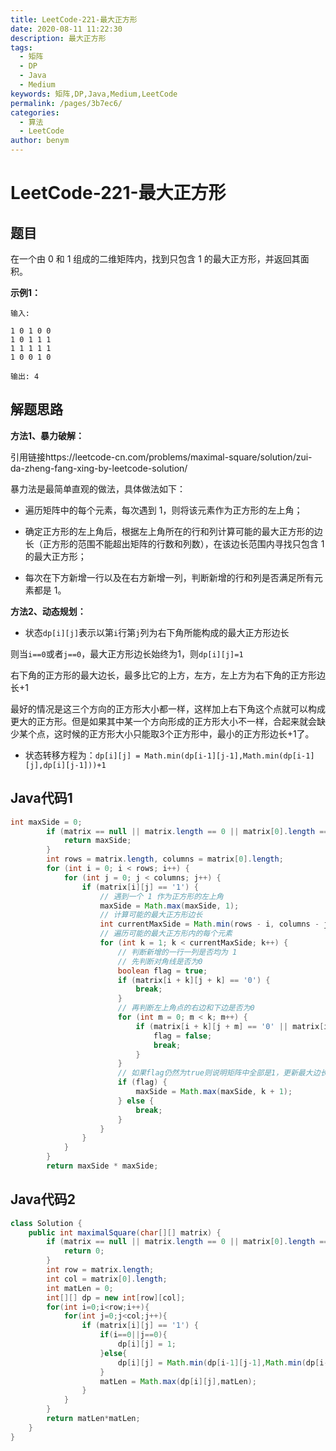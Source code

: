```yaml
---
title: LeetCode-221-最大正方形
date: 2020-08-11 11:22:30
description: 最大正方形
tags: 
  - 矩阵
  - DP
  - Java
  - Medium
keywords: 矩阵,DP,Java,Medium,LeetCode
permalink: /pages/3b7ec6/
categories: 
  - 算法
  - LeetCode
author: benym
---
```


# LeetCode-221-最大正方形

## 题目

在一个由 0 和 1 组成的二维矩阵内，找到只包含 1 的最大正方形，并返回其面积。



**示例1：**

```
输入: 

1 0 1 0 0
1 0 1 1 1
1 1 1 1 1
1 0 0 1 0

输出: 4
```

## 解题思路

**方法1、暴力破解：**

引用链接https://leetcode-cn.com/problems/maximal-square/solution/zui-da-zheng-fang-xing-by-leetcode-solution/

暴力法是最简单直观的做法，具体做法如下：

- 遍历矩阵中的每个元素，每次遇到 1，则将该元素作为正方形的左上角；

- 确定正方形的左上角后，根据左上角所在的行和列计算可能的最大正方形的边长（正方形的范围不能超出矩阵的行数和列数），在该边长范围内寻找只包含 1 的最大正方形；

- 每次在下方新增一行以及在右方新增一列，判断新增的行和列是否满足所有元素都是 1。


**方法2、动态规划：**

- 状态`dp[i][j]`表示以第`i`行第`j`列为右下角所能构成的最大正方形边长

则当`i==0`或者`j==0`，最大正方形边长始终为1，则`dp[i][j]=1`

右下角的正方形的最大边长，最多比它的上方，左方，左上方为右下角的正方形边长+1

最好的情况是这三个方向的正方形大小都一样，这样加上右下角这个点就可以构成更大的正方形。但是如果其中某一个方向形成的正方形大小不一样，合起来就会缺少某个点，这时候的正方形大小只能取3个正方形中，最小的正方形边长+1了。

- 状态转移方程为：`dp[i][j] = Math.min(dp[i-1][j-1],Math.min(dp[i-1][j],dp[i][j-1]))+1`

## Java代码1

```java
int maxSide = 0;
        if (matrix == null || matrix.length == 0 || matrix[0].length == 0) {
            return maxSide;
        }
        int rows = matrix.length, columns = matrix[0].length;
        for (int i = 0; i < rows; i++) {
            for (int j = 0; j < columns; j++) {
                if (matrix[i][j] == '1') {
                    // 遇到一个 1 作为正方形的左上角
                    maxSide = Math.max(maxSide, 1);
                    // 计算可能的最大正方形边长
                    int currentMaxSide = Math.min(rows - i, columns - j);
                    // 遍历可能的最大正方形内的每个元素
                    for (int k = 1; k < currentMaxSide; k++) {
                        // 判断新增的一行一列是否均为 1
                        // 先判断对角线是否为0
                        boolean flag = true;
                        if (matrix[i + k][j + k] == '0') {
                            break;
                        }
                        // 再判断左上角点的右边和下边是否为0
                        for (int m = 0; m < k; m++) {
                            if (matrix[i + k][j + m] == '0' || matrix[i + m][j + k] == '0') {
                                flag = false;
                                break;
                            }
                        }
                        // 如果flag仍然为true则说明矩阵中全部是1，更新最大边长
                        if (flag) {
                            maxSide = Math.max(maxSide, k + 1);
                        } else {
                            break;
                        }
                    }
                }
            }
        }
        return maxSide * maxSide;
```

## Java代码2

```java
class Solution {
    public int maximalSquare(char[][] matrix) {
        if (matrix == null || matrix.length == 0 || matrix[0].length == 0) {
            return 0;
        }
        int row = matrix.length;
        int col = matrix[0].length;
        int matLen = 0;
        int[][] dp = new int[row][col];
        for(int i=0;i<row;i++){
            for(int j=0;j<col;j++){
                if (matrix[i][j] == '1') {
                    if(i==0||j==0){
                        dp[i][j] = 1;
                    }else{
                        dp[i][j] = Math.min(dp[i-1][j-1],Math.min(dp[i-1][j],dp[i][j-1]))+1;
                    }
                    matLen = Math.max(dp[i][j],matLen);
                }
            }
        }
        return matLen*matLen;
    }
}
```



